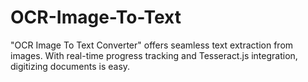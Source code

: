 # OCR-Image-To-Text
"OCR Image To Text Converter" offers seamless text extraction from images. With real-time progress tracking and Tesseract.js integration, digitizing documents is easy.
